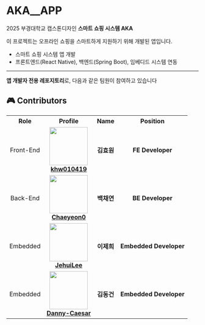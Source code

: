 # AKA__APP
2025 부경대학교 캡스톤디자인 **스마트 쇼핑 시스템 AKA**

이 프로젝트는 오프라인 쇼핑을 스마트하게 지원하기 위해 개발된 앱입니다.

- 스마트 쇼핑 시스템 앱 개발
- 프론트엔드(React Native), 백엔드(Spring Boot), 임베디드 시스템 연동

---
**앱 개발자 전용 레포지토리**로, 다음과 같은 팀원이 참여하고 있습니다
## 🎮 Contributors

<table>
  <tr>
    <th>Role</th>
    <th>Profile</th>
    <th>Name</th>
    <th>Position</th>
  </tr>
  <tr>
    <td align="center">Front-End</td>
    <td align="center">
      <a href="https://github.com/khw010419">
        <img src="https://avatars.githubusercontent.com/khw010419" height="100" width="100"><br/>
        <strong>khw010419</strong>
      </a>
    </td>
    <td align="center"><strong>김효원</strong></td>
    <td align="center"><strong>FE Developer</strong></td>
  </tr>
  <tr>
    <td align="center">Back-End</td>
    <td align="center">
      <a href="https://github.com/Chaeyeon0">
        <img src="https://avatars.githubusercontent.com/Chaeyeon0" height="100" width="100"><br/>
        <strong>Chaeyeon0</strong>
      </a>
    </td>
    <td align="center"><strong>백채연</strong></td>
    <td align="center"><strong>BE Developer</strong></td>
  </tr>
  <tr>
    <td align="center">Embedded</td>
    <td align="center">
      <a href="https://github.com/JehuiLee">
        <img src="https://avatars.githubusercontent.com/JehuiLee" height="100" width="100"><br/>
        <strong>JehuiLee</strong>
      </a>
    </td>
    <td align="center"><strong>이제희</strong></td>
    <td align="center"><strong>Embedded Developer</strong></td>
  </tr>
  <tr>
    <td align="center">Embedded</td>
    <td align="center">
      <a href="https://github.com/Danny-Caesar">
        <img src="https://avatars.githubusercontent.com/Danny-Caesar" height="100" width="100"><br/>
        <strong>Danny-Caesar</strong>
      </a>
    </td>
    <td align="center"><strong>김동건</strong></td>
    <td align="center"><strong>Embedded Developer</strong></td>
  </tr>
</table>
